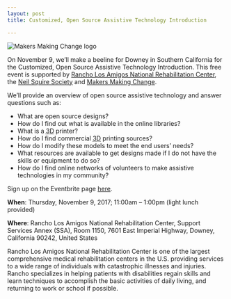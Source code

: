 ```yaml
---
layout: post
title: Customized, Open Source Assistive Technology Introduction

---
```


<img class="aligncenter size-medium wp-image-14822" title="Makers Making Change logo" alt="Makers Making Change logo" src="http://www.neilsquire.ca/wp-content/uploads/2017/10/Makers-Making-Change-Logo-300x151.jpg" /> 

On November 9, we’ll make a beeline for Downey in Southern California for the Customized, Open Source Assistive Technology Introduction. This free event is supported by <a title="Learn more about the Rancho Los Amigos National Rehabilitation Center" href="http://www.rancho.org/" target="_blank" rel="noopener">Rancho Los Amigos National Rehabilitation Center</a>, the <a title="Visit the Neil Squire Society website" href="www.neilsquire.ca" target="_blank" rel="noopener">Neil Squire Society</a> and <a title="Visit the Makers Making Change website" href="http://www.makersmakingchange.com/" target="_blank" rel="noopener">Makers Making Change</a>.

We’ll provide an overview of open source assistive technology and answer questions such as:
<ul>
	<li>What are open source designs?</li>
	<li>How do I find out what is available in the online libraries?</li>
	<li>What is a <abbr title="three-dimensional">3D</abbr> printer?</li>
	<li>How do I find commercial <abbr title="three-dimensional">3D</abbr> printing sources?</li>
	<li>How do I modify these models to meet the end users’ needs?</li>
	<li>What resources are available to get designs made if I do not have the skills or equipment to do so?</li>
	<li>How do I find online networks of volunteers to make assistive technologies in my community?</li>
</ul>

Sign up on the Eventbrite page <a title="Visit the Eventbrite page" href="https://www.eventbrite.com/e/customized-open-source-assistive-technology-introduction-tickets-38717788949" target="_blank" rel="noopener">here</a>.

<strong>When</strong>: Thursday, November 9, 2017; 11:00am – 1:00pm (light lunch provided)

<strong>Where</strong>: Rancho Los Amigos National Rehabilitation Center, Support Services Annex (SSA), Room 1150, 7601 East Imperial Highway, Downey, California 90242, United States

Rancho Los Amigos National Rehabilitation Center is one of the largest comprehensive medical rehabilitation centers in the U.S. providing services to a wide range of individuals with catastrophic illnesses and injuries. Rancho specializes in helping patients with disabilities regain skills and learn techniques to accomplish the basic activities of daily living, and returning to work or school if possible.
